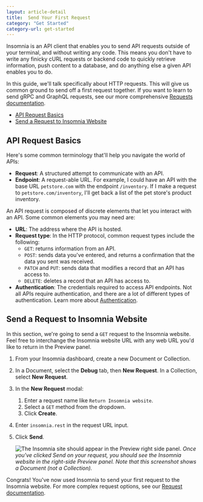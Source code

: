```yaml
---
layout: article-detail
title:  Send Your First Request
category: "Get Started"
category-url: get-started
---
```

<!-- for rework: needs to include info about requests, what they do, why you'd use them. Should also include a short, easy tutorial where users can try out their first request, for example, see https://learning.postman.com/docs/getting-started/first-steps/sending-the-first-request/ -->

Insomnia is an API client that enables you to send API requests outside of your terminal, and without writing any code. This means you don't have to write any finicky cURL requests or backend code to quickly retrieve information, push content to a database, and do anything else a given API enables you to do.

In this guide, we'll talk specifically about HTTP requests. This will give us common ground to send off a first request together. If you want to learn to send gRPC and GraphQL requests, see our more comprehensive [Requests documentation](/insomnia/requests).

- [API Request Basics](#api-request-basics)
- [Send a Request to Insomnia Website](#send-a-request-to-insomnia-website)

## API Request Basics

Here's some common terminology that'll help you navigate the world of APIs:

- **Request**: A structured attempt to communicate with an API.
- **Endpoint**: A request-able URL. For example, I could have an API with the base URL `petstore.com` with the endpoint `/inventory`. If I make a request to `petstore.com/inventory`, I'll get back a list of the pet store's product inventory.

An API request is composed of discrete elements that let you interact with an API. Some common elements you may need are:

- **URL**: The address where the API is hosted.
- **Request type**: In the HTTP protocol, common request types include the following:
  - `GET`: returns information from an API.
  - `POST`: sends data you've entered, and returns a confirmation that the data you sent was received.
  - `PATCH` and `PUT`: sends data that modifies a record that an API has access to.
  - `DELETE`: deletes a record that an API has access to.
- **Authentication**: The credentials required to access API endpoints. Not all APIs require authentication, and there are a lot of different types of authentication. Learn more about [Authentication](/insomnia/authentication/).

## Send a Request to Insomnia Website

In this section, we're going to send a `GET` request to the Insomnia website. Feel free to interchange the Insomnia website URL with any web URL you'd like to return in the Preview panel.

1. From your Insomnia dashboard, create a new Document or Collection.
1. In a Document, select the **Debug** tab, then **New Request**. In a Collection, select **New Request**.
1. In the **New Request** modal:
   1. Enter a request name like `Return Insomnia website`.
   1. Select a `GET` method from the dropdown.
   1. Click **Create**.
1. Enter `insomnia.rest` in the request URL input.
1. Click **Send**.

    ![The Insomnia site should appear in the Preview right side panel.](/assets/images/request-insomnia-site.png)
    _Once you've clicked Send on your request, you should see the Insomnia website in the right-side Preview panel. Note that this screenshot shows a Document (not a Collection)._

Congrats! You've now used Insomnia to send your first request to the Insomnia website. For more complex request options, see our [Request documentation](/insomnia/requests).
